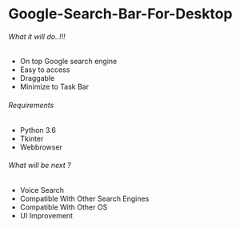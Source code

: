 # Google-Search-Bar-For-Desktop
<h6>What it will do..!!!</h6>
<ul>
  <li>On top Google search engine</li>
  <li>Easy to access</li>
  <li>Draggable</li>
  <li>Minimize to Task Bar</li>
</ul>

<h6>Requirements</h6>
<ul>
  <li>Python 3.6</li>
  <li>Tkinter</li>
  <li>Webbrowser</li>
</ul>

<h6>What will be next ?</h6>
<ul>
  <li>Voice Search</li>
  <li>Compatible With Other Search Engines</li>
  <li>Compatible With Other OS</li>
  <li>UI Improvement</li>
</ul>
